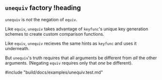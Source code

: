 ## `unequiv` factory !heading

`unequiv` is *not* the negation of `equiv`.

Like `equiv`, `unequiv` takes advantage of `keyfunc`'s unique key generation schemes to create custom comparison functions.

Like `equiv`, `unequiv` recieves the same hints as `keyfunc` and uses it underneath.

But `unequiv`'s truth requires that all arguments be different from *all* the other arguments. (Negating `equiv` requires only that *one* be different).

#include "build/docs/examples/unequiv.test.md"
